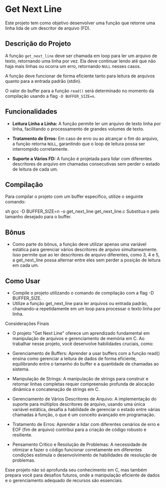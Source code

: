 # Get Next Line

Este projeto tem como objetivo desenvolver uma função que retorne uma linha lida de um descritor de arquivo (FD).

## Descrição do Projeto

A função `get_next_line` deve ser chamada em loop para ler um arquivo de texto, retornando uma linha por vez. Ela deve continuar lendo até que não haja mais linhas ou ocorra um erro, retornando `NULL` nesses casos.

A função deve funcionar de forma eficiente tanto para leitura de arquivos quanto para a entrada padrão (stdin).

O valor do buffer para a função `read()` será determinado no momento da compilação usando a flag `-D BUFFER_SIZE=n`.

## Funcionalidades

- **Leitura Linha a Linha:** A função permite ler um arquivo de texto linha por linha, facilitando o processamento de grandes volumes de texto.
  
- **Tratamento de Erros:** Em caso de erro ou ao alcançar o fim do arquivo, a função retorna `NULL`, garantindo que o loop de leitura possa ser interrompido corretamente.

- **Suporte a Vários FD:** A função é projetada para lidar com diferentes descritores de arquivo em chamadas consecutivas sem perder o estado de leitura de cada um.

## Compilação

Para compilar o projeto com um buffer específico, utilize o seguinte comando:

sh
gcc -D BUFFER_SIZE=n -o get_next_line get_next_line.c
Substitua n pelo tamanho desejado para o buffer.

## Bônus
- Como parte do bônus, a função deve utilizar apenas uma variável estática para gerenciar vários descritores de arquivo simultaneamente. Isso permite que ao ler descritores de arquivo diferentes, como 3, 4 e 5, a get_next_line possa alternar entre eles sem perder a posição de leitura em cada um.

## Como Usar
- Compile o projeto utilizando o comando de compilação com a flag -D BUFFER_SIZE.
- Utilize a função get_next_line para ler arquivos ou entrada padrão, chamando-a repetidamente em um loop para processar o texto linha por linha.

Considerações Finais
- O projeto "Get Next Line" oferece um aprendizado fundamental em manipulação de arquivos e gerenciamento de memória em C. Ao trabalhar nesse projeto, você desenvolve habilidades cruciais, como:

- Gerenciamento de Buffers: Aprender a usar buffers com a função read() ensina como gerenciar a leitura de dados de forma eficiente, equilibrando entre o tamanho do buffer e a quantidade de chamadas ao sistema.

- Manipulação de Strings: A manipulação de strings para construir e retornar linhas completas requer compreensão profunda de alocação dinâmica e concatenação de strings em C.

- Gerenciamento de Vários Descritores de Arquivo: A implementação do suporte para múltiplos descritores de arquivo, usando uma única variável estática, desafia a habilidade de gerenciar o estado entre várias chamadas à função, o que é um conceito avançado em programação.

- Tratamento de Erros: Aprender a lidar com diferentes cenários de erro e EOF (fim de arquivo) contribui para a criação de código robusto e resiliente.

- Pensamento Crítico e Resolução de Problemas: A necessidade de otimizar e fazer o código funcionar corretamente em diferentes condições estimula o desenvolvimento de habilidades de resolução de problemas.

Esse projeto não só aprofunda seu conhecimento em C, mas também prepara você para desafios futuros, onde a manipulação eficiente de dados e o gerenciamento adequado de recursos são essenciais.
